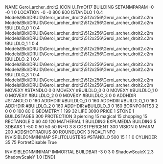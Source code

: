NAME Geroi_archer_droit2
ICON U_FrnOf17
BUILDING
SETANMPARAM -0 -0 1 0
LOCATION -0 -0 800 800
!STANDLO      1 0.4 Models\Bld\DRUID\Geroi_archer_droit2\512x256\Geroi_archer_droit2.c2m Models\Bld\DRUID\Geroi_archer_droit2\512x256\Geroi_archer_droit2.c2m 
!BUILDLO_0    1 0.4 Models\Bld\DRUID\Geroi_archer_droit2\512x256\Geroi_archer_droit2.c2m Models\Bld\DRUID\Geroi_archer_droit2\512x256\Geroi_archer_droit2.c2m 
!BUILDLO_1    1 0.4 Models\Bld\DRUID\Geroi_archer_droit2\512x256\Geroi_archer_droit2.c2m Models\Bld\DRUID\Geroi_archer_droit2\512x256\Geroi_archer_droit2.c2m 
!BUILDLO_2    1 0.4 Models\Bld\DRUID\Geroi_archer_droit2\512x256\Geroi_archer_droit2.c2m Models\Bld\DRUID\Geroi_archer_droit2\512x256\Geroi_archer_droit2.c2m 
!BUILDLO_3    1 0.4 Models\Bld\DRUID\Geroi_archer_droit2\512x256\Geroi_archer_droit2.c2m Models\Bld\DRUID\Geroi_archer_droit2\512x256\Geroi_archer_droit2.c2m 
MOVEXY #STANDLO   0 0
MOVEXY #BUILDLO_0 0 0
MOVEXY #BUILDLO_1 0 0
MOVEXY #BUILDLO_2 0 0
MOVEXY #BUILDLO_3 0 0
ADDHDIR #STANDLO 0 160
ADDHDIR #BUILDLO_0 0 160
ADDHDIR #BUILDLO_1 0 160
ADDHDIR #BUILDLO_2 0 160
ADDHDIR #BUILDLO_3 0 160
BORNPOINTS3 2 0 0 0 100 80 0
GEOMETRY 1 199 32
LIFE     3000
PRICE 1 STONE 1
BUILDSTAGES 300
PROTECTION 3 piercing 15 magical 15 chopping 15
RECTANGLE    0 60 40 120
MATHERIAL 1 BUILDING
EXPLMEDIA BUILDING 5
3DBARS 1 -50 0 50 50 50
INFO 3 8
COSTPERCENT 300
VISION 0
MFARM 200
ADDSHOTRADIUS 80
ROUNDLOCK 3
NOALTINFO
INVISIBLEONMINIMAP
SPLITCLUSTERS #STANDLO 500 15 1 1 0
CYLINDER 35 75
PortretDisable True

INVISIBLEONMINIMAP
IMMORTAL
BUILDBAR -3 0 3 0
ShadowScaleX 2.3
ShadowScaleY 1.0
[END]
